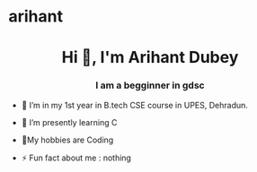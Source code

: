 # arihant
<h1 align="center">Hi 👋, I'm Arihant Dubey</h1>
<h3 align="center">I am a begginner in gdsc</h3>

- 🔭 I’m in my 1st year in B.tech CSE course in UPES, Dehradun.
- 🌱 I’m presently learning  C
- 💬My hobbies are Coding 

- ⚡ Fun fact about me :   nothing   
